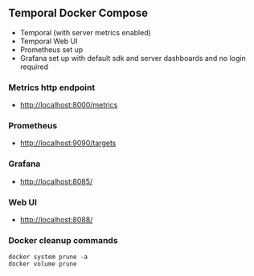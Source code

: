 ## Temporal Docker Compose

* Temporal (with server metrics enabled)
* Temporal Web UI
* Prometheus set up
* Grafana set up with default sdk and server dashboards and no login required

### Metrics http endpoint

* [http://localhost:8000/metrics](http://localhost:8000/metrics)

### Prometheus

* [http://localhost:9090/targets](http://localhost:9090/targets)

### Grafana

* [http://localhost:8085/](http://localhost:8085/)

### Web UI

* [http://localhost:8088/](http://localhost:8088/)

### Docker cleanup commands
    docker system prune -a
    docker volume prune
